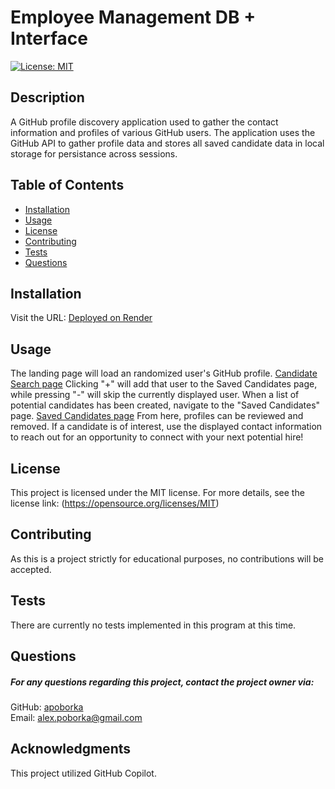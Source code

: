 
# Employee Management DB + Interface
[![License: MIT](https://img.shields.io/badge/License-MIT-yellow.svg)](https://opensource.org/licenses/MIT)

## Description
A GitHub profile discovery application used to gather the contact information and profiles of various GitHub users. The application uses the GitHub API to gather profile data and stores all saved candidate data in local storage for persistance across sessions.


## Table of Contents
- [Installation](#installation)
- [Usage](#usage)
- [License](#license)
- [Contributing](#contributing)
- [Tests](#tests)
- [Questions](#questions)

## Installation
Visit the URL:
[Deployed on Render](https://recruit-finder.onrender.com/)



## Usage
The landing page will load an randomized user's GitHub profile.
[Candidate Search page](src/assets/CandidateSearch.jpg)
Clicking "+" will add that user to the Saved Candidates page, while pressing "-" will skip the currently displayed user.
When a list of potential candidates has been created, navigate to the "Saved Candidates" page.
[Saved Candidates page](src/assets/SavedCandidates.jpg)
From here, profiles can be reviewed and removed.
If a candidate is of interest, use the displayed contact information to reach out for an opportunity to connect with your next potential hire!


## License
This project is licensed under the MIT license. For more details, see the license link: (https://opensource.org/licenses/MIT)

## Contributing
As this is a project strictly for educational purposes, no contributions will be accepted.

## Tests
There are currently no tests implemented in this program at this time.

## Questions
##### For any questions regarding this project, contact the project owner via: 
GitHub: [apoborka](https://github.com/apoborka)\
Email: alex.poborka@gmail.com

## Acknowledgments
This project utilized GitHub Copilot.